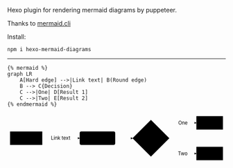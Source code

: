Hexo plugin for rendering mermaid diagrams by puppeteer.

Thanks to [mermaid.cli](https://github.com/mermaidjs/mermaid.cli)

Install:

```shell
npm i hexo-mermaid-diagrams
```

<hr/>

```
{% mermaid %}
graph LR
    A[Hard edge] -->|Link text| B(Round edge)
    B --> C{Decision}
    C -->|One| D[Result 1]
    C -->|Two| E[Result 2]
{% endmermaid %}
```

<svg id="mermaid-1549003925934" width="100%" xmlns="http://www.w3.org/2000/svg" style="max-width:631.9890594482422px" viewBox="0 0 631.9890594482422 144"><style>#mermaid-1549003925934 .label{font-family:'trebuchet ms',verdana,arial;color:#333}#mermaid-1549003925934 .node circle,#mermaid-1549003925934 .node ellipse,#mermaid-1549003925934 .node polygon,#mermaid-1549003925934 .node rect{fill:#ececff;stroke:#9370db;stroke-width:1px}#mermaid-1549003925934 .node.clickable{cursor:pointer}#mermaid-1549003925934 .arrowheadPath{fill:#333}#mermaid-1549003925934 .edgePath .path{stroke:#333;stroke-width:1.5px}#mermaid-1549003925934 .edgeLabel{background-color:#e8e8e8}#mermaid-1549003925934 .cluster rect{fill:#ffffde!important;stroke:#aa3!important;stroke-width:1px!important}#mermaid-1549003925934 .cluster text{fill:#333}#mermaid-1549003925934 div.mermaidTooltip{position:absolute;text-align:center;max-width:200px;padding:2px;font-family:'trebuchet ms',verdana,arial;font-size:12px;background:#ffffde;border:1px solid #aa3;border-radius:2px;pointer-events:none;z-index:100}#mermaid-1549003925934 .actor{stroke:#ccf;fill:#ececff}#mermaid-1549003925934 text.actor{fill:#000;stroke:none}#mermaid-1549003925934 .actor-line{stroke:grey}#mermaid-1549003925934 .messageLine0{stroke-width:1.5;stroke-dasharray:'2 2';stroke:#333}#mermaid-1549003925934 .messageLine1{stroke-width:1.5;stroke-dasharray:'2 2';stroke:#333}#mermaid-1549003925934 #arrowhead{fill:#333}#mermaid-1549003925934 #crosshead path{fill:#333!important;stroke:#333!important}#mermaid-1549003925934 .messageText{fill:#333;stroke:none}#mermaid-1549003925934 .labelBox{stroke:#ccf;fill:#ececff}#mermaid-1549003925934 .labelText{fill:#000;stroke:none}#mermaid-1549003925934 .loopText{fill:#000;stroke:none}#mermaid-1549003925934 .loopLine{stroke-width:2;stroke-dasharray:'2 2';stroke:#ccf}#mermaid-1549003925934 .note{stroke:#aa3;fill:#fff5ad}#mermaid-1549003925934 .noteText{fill:#000;stroke:none;font-family:'trebuchet ms',verdana,arial;font-size:14px}#mermaid-1549003925934 .activation0{fill:#f4f4f4;stroke:#666}#mermaid-1549003925934 .activation1{fill:#f4f4f4;stroke:#666}#mermaid-1549003925934 .activation2{fill:#f4f4f4;stroke:#666}#mermaid-1549003925934 .section{stroke:none;opacity:.2}#mermaid-1549003925934 .section0{fill:rgba(102,102,255,.49)}#mermaid-1549003925934 .section2{fill:#fff400}#mermaid-1549003925934 .section1,#mermaid-1549003925934 .section3{fill:#fff;opacity:.2}#mermaid-1549003925934 .sectionTitle0{fill:#333}#mermaid-1549003925934 .sectionTitle1{fill:#333}#mermaid-1549003925934 .sectionTitle2{fill:#333}#mermaid-1549003925934 .sectionTitle3{fill:#333}#mermaid-1549003925934 .sectionTitle{text-anchor:start;font-size:11px;text-height:14px}#mermaid-1549003925934 .grid .tick{stroke:#d3d3d3;opacity:.3;shape-rendering:crispEdges}#mermaid-1549003925934 .grid path{stroke-width:0}#mermaid-1549003925934 .today{fill:none;stroke:red;stroke-width:2px}#mermaid-1549003925934 .task{stroke-width:2}#mermaid-1549003925934 .taskText{text-anchor:middle;font-size:11px}#mermaid-1549003925934 .taskTextOutsideRight{fill:#000;text-anchor:start;font-size:11px}#mermaid-1549003925934 .taskTextOutsideLeft{fill:#000;text-anchor:end;font-size:11px}#mermaid-1549003925934 .taskText0,#mermaid-1549003925934 .taskText1,#mermaid-1549003925934 .taskText2,#mermaid-1549003925934 .taskText3{fill:#fff}#mermaid-1549003925934 .task0,#mermaid-1549003925934 .task1,#mermaid-1549003925934 .task2,#mermaid-1549003925934 .task3{fill:#8a90dd;stroke:#534fbc}#mermaid-1549003925934 .taskTextOutside0,#mermaid-1549003925934 .taskTextOutside2{fill:#000}#mermaid-1549003925934 .taskTextOutside1,#mermaid-1549003925934 .taskTextOutside3{fill:#000}#mermaid-1549003925934 .active0,#mermaid-1549003925934 .active1,#mermaid-1549003925934 .active2,#mermaid-1549003925934 .active3{fill:#bfc7ff;stroke:#534fbc}#mermaid-1549003925934 .activeText0,#mermaid-1549003925934 .activeText1,#mermaid-1549003925934 .activeText2,#mermaid-1549003925934 .activeText3{fill:#000!important}#mermaid-1549003925934 .done0,#mermaid-1549003925934 .done1,#mermaid-1549003925934 .done2,#mermaid-1549003925934 .done3{stroke:grey;fill:#d3d3d3;stroke-width:2}#mermaid-1549003925934 .doneText0,#mermaid-1549003925934 .doneText1,#mermaid-1549003925934 .doneText2,#mermaid-1549003925934 .doneText3{fill:#000!important}#mermaid-1549003925934 .crit0,#mermaid-1549003925934 .crit1,#mermaid-1549003925934 .crit2,#mermaid-1549003925934 .crit3{stroke:#f88;fill:red;stroke-width:2}#mermaid-1549003925934 .activeCrit0,#mermaid-1549003925934 .activeCrit1,#mermaid-1549003925934 .activeCrit2,#mermaid-1549003925934 .activeCrit3{stroke:#f88;fill:#bfc7ff;stroke-width:2}#mermaid-1549003925934 .doneCrit0,#mermaid-1549003925934 .doneCrit1,#mermaid-1549003925934 .doneCrit2,#mermaid-1549003925934 .doneCrit3{stroke:#f88;fill:#d3d3d3;stroke-width:2;cursor:pointer;shape-rendering:crispEdges}#mermaid-1549003925934 .doneCritText0,#mermaid-1549003925934 .doneCritText1,#mermaid-1549003925934 .doneCritText2,#mermaid-1549003925934 .doneCritText3{fill:#000!important}#mermaid-1549003925934 .activeCritText0,#mermaid-1549003925934 .activeCritText1,#mermaid-1549003925934 .activeCritText2,#mermaid-1549003925934 .activeCritText3{fill:#000!important}#mermaid-1549003925934 .titleText{text-anchor:middle;font-size:18px;fill:#000}#mermaid-1549003925934 g.classGroup text{fill:#9370db;stroke:none;font-family:'trebuchet ms',verdana,arial;font-size:10px}#mermaid-1549003925934 g.classGroup rect{fill:#ececff;stroke:#9370db}#mermaid-1549003925934 g.classGroup line{stroke:#9370db;stroke-width:1}#mermaid-1549003925934 .classLabel .box{stroke:none;stroke-width:0;fill:#ececff;opacity:.5}#mermaid-1549003925934 .classLabel .label{fill:#9370db;font-size:10px}#mermaid-1549003925934 .relation{stroke:#9370db;stroke-width:1;fill:none}#mermaid-1549003925934 #compositionStart{fill:#9370db;stroke:#9370db;stroke-width:1}#mermaid-1549003925934 #compositionEnd{fill:#9370db;stroke:#9370db;stroke-width:1}#mermaid-1549003925934 #aggregationStart{fill:#ececff;stroke:#9370db;stroke-width:1}#mermaid-1549003925934 #aggregationEnd{fill:#ececff;stroke:#9370db;stroke-width:1}#mermaid-1549003925934 #dependencyStart{fill:#9370db;stroke:#9370db;stroke-width:1}#mermaid-1549003925934 #dependencyEnd{fill:#9370db;stroke:#9370db;stroke-width:1}#mermaid-1549003925934 #extensionStart{fill:#9370db;stroke:#9370db;stroke-width:1}#mermaid-1549003925934 #extensionEnd{fill:#9370db;stroke:#9370db;stroke-width:1}#mermaid-1549003925934 .branch-label,#mermaid-1549003925934 .commit-id,#mermaid-1549003925934 .commit-msg{fill:#d3d3d3;color:#d3d3d3}</style><style>#mermaid-1549003925934{color:#000;font:normal normal 400 normal 16px/normal "Times New Roman"}</style><g transform="translate(-12, -12)"><g class="output"><g class="clusters"></g><g class="edgePaths"><g class="edgePath" style="opacity:1"><path class="path" d="M113.234375,84L167.34375,84L221.453125,84" marker-end="url(#arrowhead1)" style="fill:none"></path><defs><marker id="arrowhead1" viewBox="0 0 10 10" refX="9" refY="5" markerUnits="strokeWidth" markerWidth="8" markerHeight="6" orient="auto"><path d="M 0 0 L 10 5 L 0 10 z" class="arrowheadPath" style="stroke-width:1;stroke-dasharray:1,0"></path></marker></defs></g><g class="edgePath" style="opacity:1"><path class="path" d="M324.328125,84L349.328125,84L374.8281265258789,84.5" marker-end="url(#arrowhead2)" style="fill:none"></path><defs><marker id="arrowhead2" viewBox="0 0 10 10" refX="9" refY="5" markerUnits="strokeWidth" markerWidth="8" markerHeight="6" orient="auto"><path d="M 0 0 L 10 5 L 0 10 z" class="arrowheadPath" style="stroke-width:1;stroke-dasharray:1,0"></path></marker></defs></g><g class="edgePath" style="opacity:1"><path class="path" d="M464.0602602818094,67.18057430768837L519.9890594482422,39.5L559.0984344482422,39.5" marker-end="url(#arrowhead3)" style="fill:none"></path><defs><marker id="arrowhead3" viewBox="0 0 10 10" refX="9" refY="5" markerUnits="strokeWidth" markerWidth="8" markerHeight="6" orient="auto"><path d="M 0 0 L 10 5 L 0 10 z" class="arrowheadPath" style="stroke-width:1;stroke-dasharray:1,0"></path></marker></defs></g><g class="edgePath" style="opacity:1"><path class="path" d="M464.06026234147123,101.81942668440776L519.9890594482422,128.5L559.0984344482422,128.5" marker-end="url(#arrowhead4)" style="fill:none"></path><defs><marker id="arrowhead4" viewBox="0 0 10 10" refX="9" refY="5" markerUnits="strokeWidth" markerWidth="8" markerHeight="6" orient="auto"><path d="M 0 0 L 10 5 L 0 10 z" class="arrowheadPath" style="stroke-width:1;stroke-dasharray:1,0"></path></marker></defs></g></g><g class="edgeLabels"><g class="edgeLabel" transform="translate(167.34375,84)" style="opacity:1"><g transform="translate(-29.109375,-9)" class="label"><foreignObject width="58.21875" height="18"><div xmlns="http://www.w3.org/1999/xhtml" style="display:inline-block;white-space:nowrap"><span class="edgeLabel">Link text</span></div></foreignObject></g></g><g class="edgeLabel" transform="" style="opacity:1"><g transform="translate(0,0)" class="label"><foreignObject width="0" height="0"><div xmlns="http://www.w3.org/1999/xhtml" style="display:inline-block;white-space:nowrap"><span class="edgeLabel"></span></div></foreignObject></g></g><g class="edgeLabel" transform="translate(519.9890594482422,39.5)" style="opacity:1"><g transform="translate(-13.328125,-9)" class="label"><foreignObject width="26.65625" height="18"><div xmlns="http://www.w3.org/1999/xhtml" style="display:inline-block;white-space:nowrap"><span class="edgeLabel">One</span></div></foreignObject></g></g><g class="edgeLabel" transform="translate(519.9890594482422,128.5)" style="opacity:1"><g transform="translate(-14.109375,-9)" class="label"><foreignObject width="28.21875" height="18"><div xmlns="http://www.w3.org/1999/xhtml" style="display:inline-block;white-space:nowrap"><span class="edgeLabel">Two</span></div></foreignObject></g></g></g><g class="nodes"><g class="node" id="A" transform="translate(66.6171875,84)" style="opacity:1"><rect rx="0" ry="0" x="-46.6171875" y="-19.5" width="93.234375" height="39"></rect><g class="label" transform="translate(0,0)"><g transform="translate(-36.6171875,-9.5)"><foreignObject width="73.234375" height="19"><div xmlns="http://www.w3.org/1999/xhtml" style="display:inline-block;white-space:nowrap">Hard edge</div></foreignObject></g></g></g><g class="node" id="B" transform="translate(272.890625,84)" style="opacity:1"><rect rx="5" ry="5" x="-51.4375" y="-19.5" width="102.875" height="39"></rect><g class="label" transform="translate(0,0)"><g transform="translate(-41.4375,-9.5)"><foreignObject width="82.875" height="19"><div xmlns="http://www.w3.org/1999/xhtml" style="display:inline-block;white-space:nowrap">Round edge</div></foreignObject></g></g></g><g class="node" id="C" transform="translate(427.6039047241211,84)" style="opacity:1"><polygon points="53.27578125,0 106.5515625,-53.27578125 53.27578125,-106.5515625 0,-53.27578125" rx="5" ry="5" transform="translate(-53.27578125,53.27578125)"></polygon><g class="label" transform="translate(0,0)"><g transform="translate(-29.6953125,-9.5)"><foreignObject width="59.390625" height="19"><div xmlns="http://www.w3.org/1999/xhtml" style="display:inline-block;white-space:nowrap">Decision</div></foreignObject></g></g></g><g class="node" id="D" transform="translate(597.5437469482422,39.5)" style="opacity:1"><rect rx="0" ry="0" x="-38.4453125" y="-19.5" width="76.890625" height="39"></rect><g class="label" transform="translate(0,0)"><g transform="translate(-28.4453125,-9.5)"><foreignObject width="56.890625" height="19"><div xmlns="http://www.w3.org/1999/xhtml" style="display:inline-block;white-space:nowrap">Result 1</div></foreignObject></g></g></g><g class="node" id="E" transform="translate(597.5437469482422,128.5)" style="opacity:1"><rect rx="0" ry="0" x="-38.4453125" y="-19.5" width="76.890625" height="39"></rect><g class="label" transform="translate(0,0)"><g transform="translate(-28.4453125,-9.5)"><foreignObject width="56.890625" height="19"><div xmlns="http://www.w3.org/1999/xhtml" style="display:inline-block;white-space:nowrap">Result 2</div></foreignObject></g></g></g></g></g></g></svg>